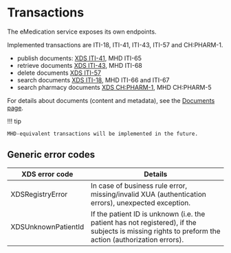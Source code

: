 # Transactions

The eMedication service exposes its own endpoints.

Implemented transactions are ITI-18, ITI-41, ITI-43, ITI-57 and CH:PHARM-1.

* publish documents: [XDS ITI-41](iti41.md), MHD ITI-65
* retrieve documents [XDS ITI-43](iti43.md), MHD ITI-68
* delete documents [XDS ITI-57](iti57.md)
* search documents [XDS ITI-18](iti18.md), MHD ITI-66 and ITI-67
* search pharmacy documents [XDS CH:PHARM-1](chpharm1.md), MHD CH:PHARM-5

For details about documents (content and metadata), see the [Documents page](documents.md).

!!! tip

    MHD-equivalent transactions will be implemented in the future.

## Generic error codes

| XDS error code      | Details                                                                                                                                             |
|---------------------|-----------------------------------------------------------------------------------------------------------------------------------------------------|
| XDSRegistryError    | In case of business rule error, missing/invalid XUA (authentication errors), unexpected exception.                                                  |
| XDSUnknownPatientId | If the patient ID is unknown (i.e. the patient has not registered), if the subjects is missing rights to preform the action (authorization errors). |
